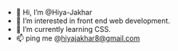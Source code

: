 - 👋 Hi, I’m @Hiya-Jakhar
- 👀 I’m interested in front end web development.
- 🌱 I’m currently learning CSS.
- 📫 ping me @hiyajakhar8@gmail.com

<!---
Hiya-Jakhar/Hiya-Jakhar is a ✨ special ✨ repository because its `README.md` (this file) appears on your GitHub profile.
You can click the Preview link to take a look at your changes.
--->
